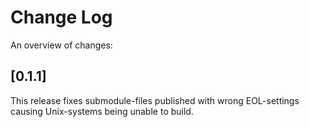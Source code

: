 # Change Log

An overview of changes:

## [0.1.1]

This release fixes submodule-files published with wrong EOL-settings causing
Unix-systems being unable to build.

